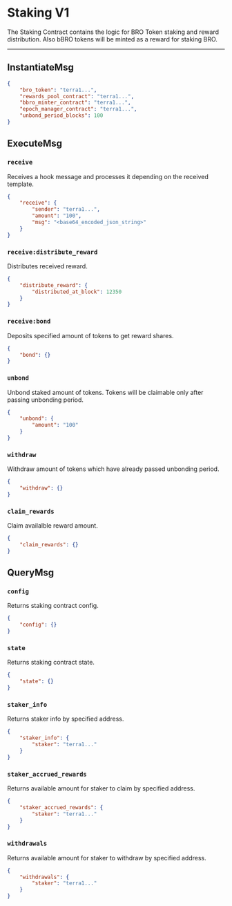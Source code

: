 # Staking V1

The Staking Contract contains the logic for BRO Token staking and reward distribution.
Also bBRO tokens will be minted as a reward for staking BRO.

---

## InstantiateMsg

```json
{
    "bro_token": "terra1...",
    "rewards_pool_contract": "terra1...",
    "bbro_minter_contract": "terra1...",
    "epoch_manager_contract": "terra1...",
    "unbond_period_blocks": 100
}
```

## ExecuteMsg

### `receive`

Receives a hook message and processes it depending on the received template.

```json
{
    "receive": {
        "sender": "terra1...",
        "amount": "100",
        "msg": "<base64_encoded_json_string>"
    }
}
```

### `receive:distribute_reward`

Distributes received reward.

```json
{
    "distribute_reward": {
        "distributed_at_block": 12350
    }
}
```

### `receive:bond`

Deposits specified amount of tokens to get reward shares.

```json
{
    "bond": {}
}
```

### `unbond`

Unbond staked amount of tokens. Tokens will be claimable only after passing unbonding period.

```json
{
    "unbond": {
        "amount": "100"
    }
}
```

### `withdraw`

Withdraw amount of tokens which have already passed unbonding period.

```json
{
    "withdraw": {}
}
```

### `claim_rewards`

Claim availalble reward amount.

```json
{
    "claim_rewards": {}
}
```

## QueryMsg

### `config`

Returns staking contract config.

```json
{
    "config": {}
}
```

### `state`

Returns staking contract state.

```json
{
    "state": {}
}
```

### `staker_info`

Returns staker info by specified address.

```json
{
    "staker_info": {
        "staker": "terra1..."
    }
}
```

### `staker_accrued_rewards`

Returns available amount for staker to claim by specified address.

```json
{
    "staker_accrued_rewards": {
        "staker": "terra1..."
    }
}
```

### `withdrawals`

Returns available amount for staker to withdraw by specified address.

```json
{
    "withdrawals": {
        "staker": "terra1..."
    }
}
```
